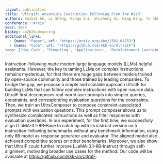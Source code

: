 ```yaml
---
layout: publication
title: 'Ultraif: Advancing Instruction Following From The Wild'
authors: Kaikai An, Li Sheng, Ganqu Cui, Shuzheng Si, Ning Ding, Yu Cheng, Baobao Chang
conference: "Arxiv"
year: 2025
bibkey: an2025advancing
additional_links:
  - {name: "Paper", url: "https://arxiv.org/abs/2502.04153"}
  - {name: "Code", url: "https://github.com/kkk-an/UltraIF"}
tags: ['Has Code', 'Prompting', 'Applications', 'Reinforcement Learning']
---
```

Instruction-following made modern large language models (LLMs) helpful
assistants. However, the key to taming LLMs on complex instructions remains
mysterious, for that there are huge gaps between models trained by open-source
community and those trained by leading companies. To bridge the gap, we propose
a simple and scalable approach UltraIF for building LLMs that can follow
complex instructions with open-source data. UltraIF first decomposes real-world
user prompts into simpler queries, constraints, and corresponding evaluation
questions for the constraints. Then, we train an UltraComposer to compose
constraint-associated prompts with evaluation questions. This prompt composer
allows us to synthesize complicated instructions as well as filter responses
with evaluation questions. In our experiment, for the first time, we
successfully align LLaMA-3.1-8B-Base to catch up with its instruct version on 5
instruction-following benchmarks without any benchmark information, using only
8B model as response generator and evaluator. The aligned model also achieved
competitive scores on other benchmarks. Moreover, we also show that UltraIF
could further improve LLaMA-3.1-8B-Instruct through self-alignment, motivating
broader use cases for the method. Our code will be available at
https://github.com/kkk-an/UltraIF.
